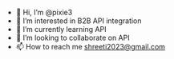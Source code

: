 - 👋 Hi, I’m @pixie3
- 👀 I’m interested in B2B API integration 
- 🌱 I’m currently learning API
- 💞️ I’m looking to collaborate on API
- 📫 How to reach me shreeti2023@gmail.com

<!---
pixie3/pixie3 is a ✨ special ✨ repository because its `README.md` (this file) appears on your GitHub profile.
You can click the Preview link to take a look at your changes.
--->
